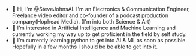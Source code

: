 - 👋 Hi, I’m @SteveJohnsAI. I'm an Electronics & Communication Engineer, Freelance video editor and co-founder of a podcast production company(Hophead Media). (I'm into both Science & Art)
- 👀 I’m interested in Artificial Intelligence and Machine Learning and currently working my way up to get proficient in the field by self study. 
- 🌱 I’m currently learning python to get into AI & ML as soon as possible. Hopefully in a few months I should be be able to get into it. 
